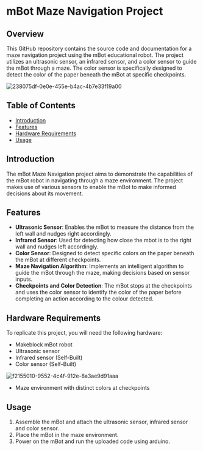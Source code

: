 # mBot Maze Navigation Project

## Overview

This GitHub repository contains the source code and documentation for a maze navigation project using the mBot educational robot. The project utilizes an ultrasonic sensor, an infrared sensor, and a color sensor to guide the mBot through a maze. The color sensor is specifically designed to detect the color of the paper beneath the mBot at specific checkpoints.

![238075df-0e0e-455e-b4ac-4b7e33f19a00](https://github.com/user-attachments/assets/475f4616-2cab-4efc-8a08-219e5c5e8089)


## Table of Contents

- [Introduction](#introduction)
- [Features](#features)
- [Hardware Requirements](#hardware-requirements)
- [Usage](#usage)

## Introduction

The mBot Maze Navigation project aims to demonstrate the capabilities of the mBot robot in navigating through a maze environment. The project makes use of various sensors to enable the mBot to make informed decisions about its movement.

## Features

- **Ultrasonic Sensor**: Enables the mBot to measure the distance from the left wall and nudges right accordingly.
- **Infrared Sensor**: Used for detecting how close the mbot is to the right wall and nudges left accordingly.
- **Color Sensor**: Designed to detect specific colors on the paper beneath the mBot at different checkpoints.
- **Maze Navigation Algorithm**: Implements an intelligent algorithm to guide the mBot through the maze, making decisions based on sensor inputs.
- **Checkpoints and Color Detection**: The mBot stops at the checkpoints and uses the color sensor to identify the color of the paper before completing an action according to the colour detected.

## Hardware Requirements

To replicate this project, you will need the following hardware:

- Makeblock mBot robot
- Ultrasonic sensor
- Infrared sensor (Self-Built)
- Color sensor (Self-Built)

![f2155010-9552-4c4f-912e-8a3ae9d91aaa](https://github.com/user-attachments/assets/32fa8f81-29ae-421a-b981-1098d318bb92)

- Maze environment with distinct colors at checkpoints


## Usage

1. Assemble the mBot and attach the ultrasonic sensor, infrared sensor and color sensor.
2. Place the mBot in the maze environment.
3. Power on the mBot and run the uploaded code using arduino.
